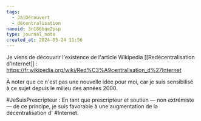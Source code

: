 ```yaml
---
tags:
  - JaiDécouvert
  - décentralisation
nanoid: 3n186bqe2psp
type: journal_note
created_at: 2024-05-24 11:56
---
```


Je viens de découvrir l'existence de l'article Wikipedia [[Redécentralisation d'Internet]] : https://fr.wikipedia.org/wiki/Red%C3%A9centralisation_d%27Internet

À noter que ce n'est pas une nouvelle idée pour moi, car je suis sensibilisé à ce sujet depuis le milieu des années 2000.

#JeSuisPrescripteur : En tant que prescripteur et soutien — non extrémiste — de ce principe, je suis favorable à une augmentation de la décentralisation d' #Internet. 
